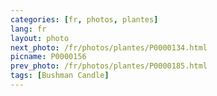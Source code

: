 ```yaml
---
categories: [fr, photos, plantes]
lang: fr
layout: photo
next_photo: /fr/photos/plantes/P0000134.html
picname: P0000156
prev_photo: /fr/photos/plantes/P0000185.html
tags: [Bushman Candle]
---
```

